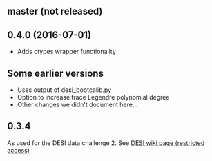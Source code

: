 ## master (not released)

## 0.4.0 (2016-07-01)

 * Adds ctypes wrapper functionality

## Some earlier versions

 * Uses output of desi_bootcalib.py
 * Option to increase trace Legendre polynomial degree
 * Other changes we didn't document here...

## 0.3.4

 As used for the DESI data challenge 2. See [DESI wiki page (restricted access)](https://desi.lbl.gov/trac/wiki/Pipeline/DataChallenges/2015-01)
